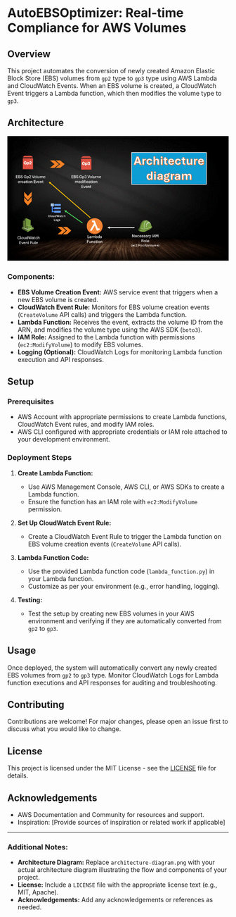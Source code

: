# AutoEBSOptimizer: Real-time Compliance for AWS Volumes

## Overview

This project automates the conversion of newly created Amazon Elastic Block Store (EBS) volumes from `gp2` type to `gp3` type using AWS Lambda and CloudWatch Events. When an EBS volume is created, a CloudWatch Event triggers a Lambda function, which then modifies the volume type to `gp3`.

## Architecture

![Project Architecture](Assets/ebs.gif)

### Components:

- **EBS Volume Creation Event:** AWS service event that triggers when a new EBS volume is created.
- **CloudWatch Event Rule:** Monitors for EBS volume creation events (`CreateVolume` API calls) and triggers the Lambda function.
- **Lambda Function:** Receives the event, extracts the volume ID from the ARN, and modifies the volume type using the AWS SDK (`boto3`).
- **IAM Role:** Assigned to the Lambda function with permissions (`ec2:ModifyVolume`) to modify EBS volumes.
- **Logging (Optional):** CloudWatch Logs for monitoring Lambda function execution and API responses.

## Setup

### Prerequisites

- AWS Account with appropriate permissions to create Lambda functions, CloudWatch Event rules, and modify IAM roles.
- AWS CLI configured with appropriate credentials or IAM role attached to your development environment.

### Deployment Steps

1. **Create Lambda Function:**
   - Use AWS Management Console, AWS CLI, or AWS SDKs to create a Lambda function.
   - Ensure the function has an IAM role with `ec2:ModifyVolume` permission.

2. **Set Up CloudWatch Event Rule:**
   - Create a CloudWatch Event Rule to trigger the Lambda function on EBS volume creation events (`CreateVolume` API calls).

3. **Lambda Function Code:**
   - Use the provided Lambda function code (`lambda_function.py`) in your Lambda function.
   - Customize as per your environment (e.g., error handling, logging).

4. **Testing:**
   - Test the setup by creating new EBS volumes in your AWS environment and verifying if they are automatically converted from `gp2` to `gp3`.

## Usage

Once deployed, the system will automatically convert any newly created EBS volumes from `gp2` to `gp3` type. Monitor CloudWatch Logs for Lambda function executions and API responses for auditing and troubleshooting.

## Contributing

Contributions are welcome! For major changes, please open an issue first to discuss what you would like to change.

## License

This project is licensed under the MIT License - see the [LICENSE](LICENSE) file for details.

## Acknowledgements

- AWS Documentation and Community for resources and support.
- Inspiration: [Provide sources of inspiration or related work if applicable]

---

### Additional Notes:

- **Architecture Diagram:** Replace `architecture-diagram.png` with your actual architecture diagram illustrating the flow and components of your project.
- **License:** Include a `LICENSE` file with the appropriate license text (e.g., MIT, Apache).
- **Acknowledgements:** Add any acknowledgements or references as needed.
